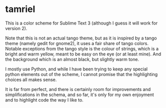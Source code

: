 tamriel
=======

This is a color scheme for Sublime Text 3 (although I guess it will work for version 2).

Note that this is not an actual tango theme, but as it is inspired by a tango theme (namely gedit for gnome2), it uses a fair share of tango colors.
Notable exceptions from the tango style is the colour of strings, which is a bright and warm yellow, meant to be easy on the eye (or at least mine). And the background which is an almost black, but slightly warm tone.

I mostly use Python, and while I have been trying to keep any special python elements out of the scheme, I cannot promise that the highlighting choices all makes sense.

It is far from perfect, and there is certainly room for improvements and simplifications in the schema, and so far, it's only for my own enjoyment and to highlight code the way I like to.
